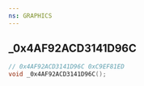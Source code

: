 ```yaml
---
ns: GRAPHICS
---
```

## _0x4AF92ACD3141D96C

```c
// 0x4AF92ACD3141D96C 0xC9EF81ED
void _0x4AF92ACD3141D96C();
```


